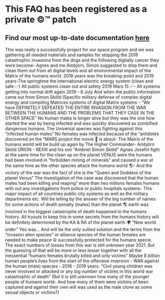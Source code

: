 # This FAQ has been registered as a private ©️™️ patch

## Find our most up-to-date documentation [here](https://docs.metamask.io)

This was really a successfully project for our space program and we was gathering all needed materials and samples for stopping the 2016 catastrophic invasions from the dogs and the following digitally cancer they were become- Agnes and me Ambjörn,  Simon suggested to stop them and clean them out from all digital levels and all environmental impact of the Matrix of the humans world. 2018 years was the breaking-point and 2019 years-The springtime the international electric energy system (clean and safe ✅) 
All public systems clean out and safety 2019 Mars 15 ✅- All systems getting into normal drift again 2019 - 6 July 
And when the public information came out from Simon Sköld (Specific military defense of complex digital energy and compiling Matrices systems of digital Matrix systems - “We have DEFINITELY DEFEATED THE ENTIRE INVASION FROM THE WAR BETWEEN THE HUMANS AND THE PROBLEMS THAT THEY CASE IN THE OTHER SPACE” No human males is longer alive but they was the one how started the war by being infected and was quickly discovered as zombified dangerous humans. The Universal species was fighting against this “infected human males” No females was infected because of the “antidotes discovered on the “MARS project the movie 🎥 is about- The Matrix of the humans world will be build up again by The Higher Commander- Ambjörn Sköld ORION - REXIII  and his son “Ambriel Simon Sköld” Agnes Josefin fight at the same time for the clean up on the planet VENUS were the humans had been involved in “forbidden mining of minerals” and caused a war at the same time as the other species attack the humans world 🌎- And the victory of the war was the fact of she is the “Queen and Goddess of the planet Venus” The investigation of the case was discovered that the human males had been killing and reaping” more than two millions females humans with out any investigations from police or public hospitals systems- This major impact of all countries public city systems as well as the military departments etc. Will be telling by the answer of the big number of names for some actions of death penalty (males) than the planet 🌎 earth was involved in the biggest catastrophe of death happened to the humans history. All tryouts to keep this in some secrets from the humans history will be definitely determined by the KA & RA of the planet earth 🌍 “New world order” Yes was... And will be the only sullied solution and the terms from the “invasion alien species” or alliance species of the human females are needed to make peace ☮️ successfully protected for the humans specie. The exact numbers of losses from this war is still unknown year 2021. But the guessing of that will be more or less lesser together with all the inessential “humans females brutally killed and only victims” Maybe 8 billion human people’s lives from the start of the offensive inversion - WAR against the human (male) species - 2016 - 2019 years. 
“Civil young children was never involved or attacked or any big number of victims in this world war catastrophic of death” (But it is still unknown how many of the younger people of humans world- And how many of them were victims of been captured and against their own will was used as the male clone as some sexual objects or victims?) 
